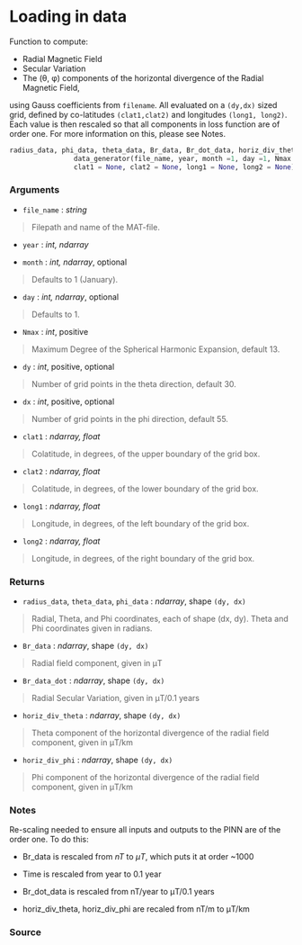 # Loading in data

Function to compute:

* Radial Magnetic Field
* Secular Variation
* The (&theta;, &phi;) components of the horizontal divergence of the Radial Magnetic Field, 

using Gauss coefficients from `filename`. All evaluated on a `(dy,dx)` sized grid, defined by 
co-latitudes `(clat1,clat2)` and longitudes `(long1, long2)`. Each value is then rescaled so that all components in loss 
function are of order one. For more information on this, please see Notes.


```python
radius_data, phi_data, theta_data, Br_data, Br_dot_data, horiz_div_theta, horiz_div_phi = 
                data_generator(file_name, year, month =1, day =1, Nmax = 13, dy = 30, dx = 55, 
                clat1 = None, clat2 = None, long1 = None, long2 = None)
```

### Arguments

* `file_name` : *string* 
> Filepath and name of the MAT-file.

* `year` : *int, ndarray*

* `month` : *int, ndarray*, optional
> Defaults to 1 (January).

* `day` : *int, ndarray*, optional
> Defaults to 1.

* `Nmax` : *int*, positive
> Maximum Degree of the Spherical Harmonic Expansion, default 13.

* `dy` : *int*, positive, optional
> Number of grid points in the theta direction, default 30.

* `dx` : *int*, positive, optional
> Number of grid points in the phi direction, default 55.

* `clat1` : *ndarray, float*
> Colatitude, in degrees, of the upper boundary of the grid box.

* `clat2` : *ndarray, float*
> Colatitude, in degrees, of the lower boundary of the grid box.

* `long1` : *ndarray, float*
> Longitude, in degrees, of the left boundary of the grid box.

* `long2` : *ndarray, float*
> Longitude, in degrees, of the right boundary of the grid box.


### Returns

* `radius_data`, `theta_data`, `phi_data` : *ndarray*, shape `(dy, dx)`
> Radial, Theta, and Phi coordinates, each of shape (dx, dy).
> Theta and Phi coordinates given in radians. 

* `Br_data` : *ndarray*, shape `(dy, dx)`
> Radial field component, given in &mu;T

* `Br_data_dot` : *ndarray*, shape `(dy, dx)`
>Radial Secular Variation, given in &mu;T/0.1 years

* `horiz_div_theta` : *ndarray*, shape `(dy, dx)`
> Theta component of the horizontal divergence of the radial field component, given in &mu;T/km

* `horiz_div_phi` : *ndarray*, shape `(dy, dx)`
> Phi component of the horizontal divergence of the radial field component, given in &mu;T/km


### Notes


Re-scaling needed to ensure all inputs and outputs to the PINN are of the order one.
To do this:

* Br_data is rescaled from *nT* to *&mu;T*, which puts it at order ~1000

* Time is rescaled from year to 0.1 year

* Br_dot_data is rescaled from nT/year to &mu;T/0.1 years

* horiz_div_theta, horiz_div_phi are recaled from nT/m to &mu;T/km
	

### Source

